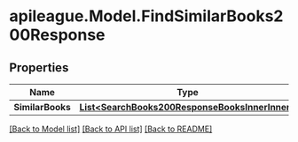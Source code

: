 # apileague.Model.FindSimilarBooks200Response

## Properties

Name | Type | Description | Notes
------------ | ------------- | ------------- | -------------
**SimilarBooks** | [**List&lt;SearchBooks200ResponseBooksInnerInner&gt;**](SearchBooks200ResponseBooksInnerInner.md) |  | [optional] 

[[Back to Model list]](../README.md#documentation-for-models) [[Back to API list]](../README.md#documentation-for-api-endpoints) [[Back to README]](../README.md)

